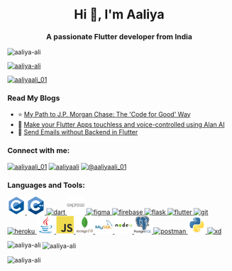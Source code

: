 <h1 align="center">Hi 👋, I'm Aaliya</h1>
<h3 align="center">A passionate Flutter developer from India</h3>

<p align="left"> <img src="https://komarev.com/ghpvc/?username=aaliya-ali&label=Profile%20views&color=0e75b6&style=flat" alt="aaliya-ali" /> </p>

<a href="https://github.com/ryo-ma/github-profile-trophy"><img src="https://github-profile-trophy.vercel.app/?username=aaliya-ali" alt="aaliya-ali" width="800"/></a>

<p align="left"> <a href="https://twitter.com/aaliyaali_01" target="blank"><img src="https://img.shields.io/twitter/follow/aaliyaali_01?logo=twitter&style=for-the-badge" alt="aaliyaali_01" /></a> </p>

### Read My Blogs
- ⭐ <a href="https://blog.devgenius.io/my-path-to-j-p-morgan-chase-the-code-for-good-way-88d919ddb50d"> My Path to J.P. Morgan Chase: The 'Code for Good' Way</a>
- 📱 <a href="https://medium.com/dev-genius/make-your-flutter-apps-touchless-and-voice-controlled-using-alan-ai-a37d18b14be0"> Make your Flutter Apps touchless and voice-controlled using Alan AI</a>
- 📧 <a href="https://medium.com/dev-genius/send-emails-without-backend-in-flutter-48d0c506ab4c"> Send Emails without Backend in Flutter </a>

<h3 align="left">Connect with me:</h3>
<p align="left">
<a href="https://twitter.com/aaliyaali_01" target="blank"><img align="center" src="https://raw.githubusercontent.com/rahuldkjain/github-profile-readme-generator/master/src/images/icons/Social/twitter.svg" alt="aaliyaali_01" height="30" width="40" /></a>
<a href="https://linkedin.com/in/aaliyaali" target="blank"><img align="center" src="https://raw.githubusercontent.com/rahuldkjain/github-profile-readme-generator/master/src/images/icons/Social/linked-in-alt.svg" alt="aaliyaali" height="30" width="40" /></a>
<a href="https://medium.com/@aaliyaali_01" target="blank"><img align="center" src="https://raw.githubusercontent.com/rahuldkjain/github-profile-readme-generator/master/src/images/icons/Social/medium.svg" alt="@aaliyaali_01" height="30" width="40" /></a>
</p>

<h3 align="left">Languages and Tools:</h3>
<p align="left"> <a href="https://www.cprogramming.com/" target="_blank" rel="noreferrer"> <img src="https://raw.githubusercontent.com/devicons/devicon/master/icons/c/c-original.svg" alt="c" width="40" height="40"/> </a> <a href="https://www.w3schools.com/cpp/" target="_blank" rel="noreferrer"> <img src="https://raw.githubusercontent.com/devicons/devicon/master/icons/cplusplus/cplusplus-original.svg" alt="cplusplus" width="40" height="40"/> </a> <a href="https://dart.dev" target="_blank" rel="noreferrer"> <img src="https://www.vectorlogo.zone/logos/dartlang/dartlang-icon.svg" alt="dart" width="40" height="40"/> </a> <a href="https://expressjs.com" target="_blank" rel="noreferrer"> <img src="https://raw.githubusercontent.com/devicons/devicon/master/icons/express/express-original-wordmark.svg" alt="express" width="40" height="40"/> </a> <a href="https://www.figma.com/" target="_blank" rel="noreferrer"> <img src="https://www.vectorlogo.zone/logos/figma/figma-icon.svg" alt="figma" width="40" height="40"/> </a> <a href="https://firebase.google.com/" target="_blank" rel="noreferrer"> <img src="https://www.vectorlogo.zone/logos/firebase/firebase-icon.svg" alt="firebase" width="40" height="40"/> </a> <a href="https://flask.palletsprojects.com/" target="_blank" rel="noreferrer"> <img src="https://www.vectorlogo.zone/logos/pocoo_flask/pocoo_flask-icon.svg" alt="flask" width="40" height="40"/> </a> <a href="https://flutter.dev" target="_blank" rel="noreferrer"> <img src="https://www.vectorlogo.zone/logos/flutterio/flutterio-icon.svg" alt="flutter" width="40" height="40"/> </a> <a href="https://git-scm.com/" target="_blank" rel="noreferrer"> <img src="https://www.vectorlogo.zone/logos/git-scm/git-scm-icon.svg" alt="git" width="40" height="40"/> </a> <a href="https://heroku.com" target="_blank" rel="noreferrer"> <img src="https://www.vectorlogo.zone/logos/heroku/heroku-icon.svg" alt="heroku" width="40" height="40"/> </a> <a href="https://www.java.com" target="_blank" rel="noreferrer"> <img src="https://raw.githubusercontent.com/devicons/devicon/master/icons/java/java-original.svg" alt="java" width="40" height="40"/> </a> <a href="https://developer.mozilla.org/en-US/docs/Web/JavaScript" target="_blank" rel="noreferrer"> <img src="https://raw.githubusercontent.com/devicons/devicon/master/icons/javascript/javascript-original.svg" alt="javascript" width="40" height="40"/> </a> <a href="https://www.mongodb.com/" target="_blank" rel="noreferrer"> <img src="https://raw.githubusercontent.com/devicons/devicon/master/icons/mongodb/mongodb-original-wordmark.svg" alt="mongodb" width="40" height="40"/> </a> <a href="https://www.mysql.com/" target="_blank" rel="noreferrer"> <img src="https://raw.githubusercontent.com/devicons/devicon/master/icons/mysql/mysql-original-wordmark.svg" alt="mysql" width="40" height="40"/> </a> <a href="https://nodejs.org" target="_blank" rel="noreferrer"> <img src="https://raw.githubusercontent.com/devicons/devicon/master/icons/nodejs/nodejs-original-wordmark.svg" alt="nodejs" width="40" height="40"/> </a> <a href="https://www.postgresql.org" target="_blank" rel="noreferrer"> <img src="https://raw.githubusercontent.com/devicons/devicon/master/icons/postgresql/postgresql-original-wordmark.svg" alt="postgresql" width="40" height="40"/> </a> <a href="https://postman.com" target="_blank" rel="noreferrer"> <img src="https://www.vectorlogo.zone/logos/getpostman/getpostman-icon.svg" alt="postman" width="40" height="40"/> </a> <a href="https://www.python.org" target="_blank" rel="noreferrer"> <img src="https://raw.githubusercontent.com/devicons/devicon/master/icons/python/python-original.svg" alt="python" width="40" height="40"/> </a> <a href="https://www.adobe.com/products/xd.html" target="_blank" rel="noreferrer"> <img src="https://cdn.worldvectorlogo.com/logos/adobe-xd.svg" alt="xd" width="40" height="40"/> </a> </p>

<p><img align="left" src="https://github-readme-stats.vercel.app/api/top-langs?username=aaliya-ali&show_icons=true&locale=en&layout=compact" alt="aaliya-ali" /></p>

<p>&nbsp;<img align="center" src="https://github-readme-stats.vercel.app/api?username=aaliya-ali&show_icons=true&locale=en" alt="aaliya-ali" width="425"/></p>

<p><img align="center" src="https://github-readme-streak-stats.herokuapp.com/?user=aaliya-ali&" alt="aaliya-ali" /></p>

